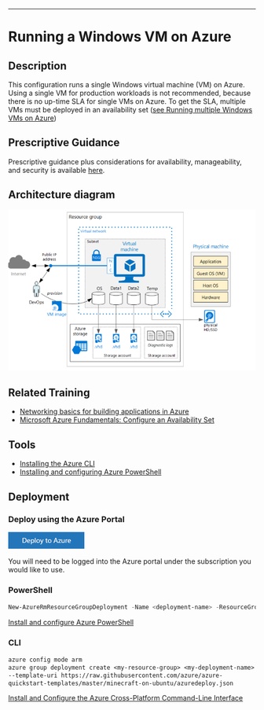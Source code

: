 ----------------
# Running a Windows VM on Azure

## Description

This configuration runs a single Windows virtual machine (VM) on Azure.  
Using a single VM for production workloads is not recommended, because there is no up-time SLA for single VMs on Azure.  To get the SLA, multiple VMs must be deployed in an availability set ([see Running multiple Windows VMs on Azure](https://azure.microsoft.com/en-us/documentation/articles/guidance-compute-multi-vm/))

## Prescriptive Guidance
Prescriptive  guidance plus considerations for availability, manageability, and security is available [here](https://azure.microsoft.com/en-us/documentation/articles/guidance-compute-single-vm/).

## Architecture diagram
 ![GitHub Logo](../images/singleVM.png)

## Related Training
* [Networking basics for building applications in Azure](http://github.com/)
* [Microsoft Azure Fundamentals: Configure an Availability Set](http://github.com/)

## Tools
* [Installing the Azure CLI](https://azure.microsoft.com/en-us/documentation/articles/xplat-cli-install/)
* [Installing and configuring Azure PowerShell](https://azure.microsoft.com/en-us/documentation/articles/powershell-install-configure/)

## Deployment

### Deploy using the Azure Portal
[![Deploy to Azure](../images/azurebtn.png)](https://portal.azure.com/#create/Microsoft.Template/uri/https%3A%2F%2Fraw.githubusercontent.com%2FAzure%2Fazure-quickstart-templates%2Fmaster%2F201-vm-sql-full-autopatching%2Fazuredeploy.json)

You will need to be logged into the Azure portal under the subscription you would like to use.

### PowerShell
```PowerShell
New-AzureRmResourceGroupDeployment -Name <deployment-name> -ResourceGroupName <resource-group-name> -TemplateUri <template-uri>
```
[Install and configure Azure PowerShell](https://azure.microsoft.com/en-us/documentation/articles/powershell-install-configure/)

### CLI
```
azure config mode arm
azure group deployment create <my-resource-group> <my-deployment-name> --template-uri https://raw.githubusercontent.com/azure/azure-quickstart-templates/master/minecraft-on-ubuntu/azuredeploy.json
```
[Install and Configure the Azure Cross-Platform Command-Line Interface](https://azure.microsoft.com/en-us/documentation/articles/xplat-cli-install/)

